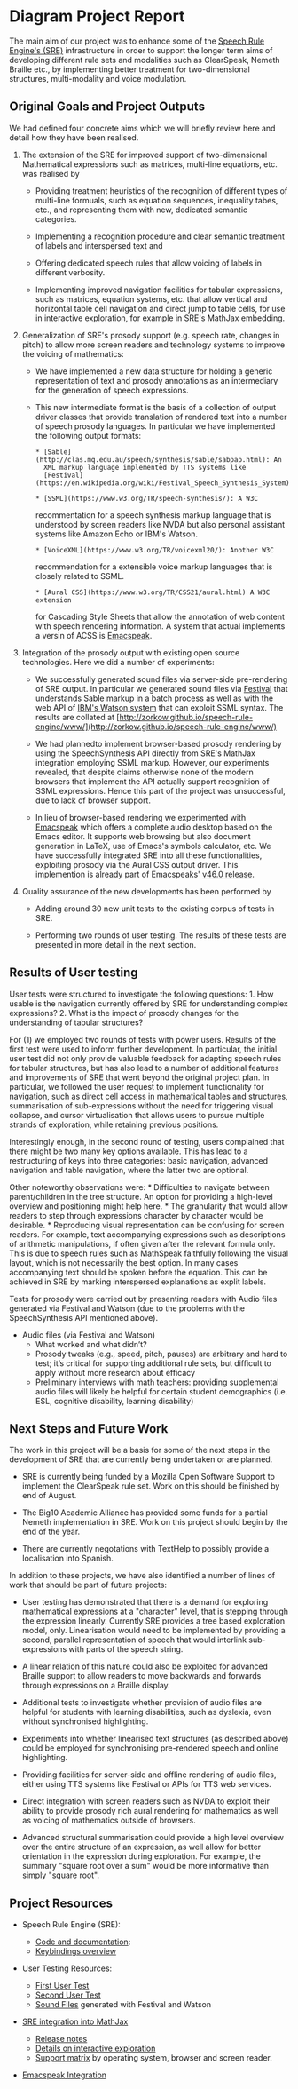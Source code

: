 # Diagram Project Report 

The main aim of our project was to enhance some of the
[Speech Rule Engine's (SRE)](https://github.com/zorkow/speech-rule-engine)
infrastructure in order to support the longer term aims of developing different
rule sets and modalities such as ClearSpeak, Nemeth Braille etc., by
implementing better treatment for two-dimensional structures, multi-modality and
voice modulation.
    

## Original Goals and Project Outputs

We had defined four concrete aims which we will briefly review here and detail
how they have been realised.


1. The extension of the SRE for improved support of two-dimensional Mathematical
expressions such as matrices, multi-line equations, etc. was realised by

    * Providing treatment heuristics of the recognition of different types of
      multi-line formuals, such as equation sequences, inequality tabes, etc.,
      and representing them with new, dedicated semantic categories.

    * Implementing a recognition procedure and clear semantic treatment of
      labels and interspersed text and

    * Offering dedicated speech rules that allow voicing of labels in different
      verbosity.

    * Implementing improved navigation facilities for tabular expressions, such
      as matrices, equation systems, etc. that allow vertical and horizontal
      table cell navigation and direct jump to table cells, for use in
      interactive exploration, for example in SRE's MathJax embedding.

1. Generalization of SRE's prosody support (e.g. speech rate, changes in pitch)
to allow more screen readers and technology systems to improve the voicing of
mathematics:
   
     * We have implemented a new data structure for holding a generic
       representation of text and prosody annotations as an intermediary for the
       generation of speech expressions.
   
     * This new intermediate format is the basis of a collection of output driver
       classes that provide translation of rendered text into a number of speech
       prosody languages. In particular we have implemented the following output
       formats:
   
           * [Sable](http://clas.mq.edu.au/speech/synthesis/sable/sabpap.html): An
             XML markup language implemented by TTS systems like
             [Festival](https://en.wikipedia.org/wiki/Festival_Speech_Synthesis_System).
       
           * [SSML](https://www.w3.org/TR/speech-synthesis/): A W3C
         recommentation for a speech synthesis markup language that is
         understood by screen readers like NVDA but also personal assistant
         systems like Amazon Echo or IBM's Watson.
       
           * [VoiceXML](https://www.w3.org/TR/voicexml20/): Another W3C
         recommendation for a extensible voice markup languages that is closely
         related to SSML.
         
           * [Aural CSS](https://www.w3.org/TR/CSS21/aural.html) A W3C extension
         for Cascading Style Sheets that allow the annotation of web content
         with speech rendering information. A system that actual implements a
         versin of ACSS is [Emacspeak](https://en.wikipedia.org/wiki/Emacspeak).
       

1. Integration of the prosody output with existing open source
   technologies. Here we did a number of experiments:

    * We successfully generated sound files via server-side pre-rendering of SRE
      output. In particular we generated sound files via
      [Festival](https://en.wikipedia.org/wiki/Festival_Speech_Synthesis_System)
      that understands Sable markup in a batch process as well as with the web
      API of [IBM's Watson system](https://text-to-speech-demo.mybluemix.net/)
      that can exploit SSML syntax. The results are collated at
      [http://zorkow.github.io/speech-rule-engine/www/](http://zorkow.github.io/speech-rule-engine/www/)

    * We had plannedto implement browser-based prosody rendering by using the
      SpeechSynthesis API directly from SRE's MathJax integration employing SSML
      markup. However, our experiments revealed, that despite claims otherwise
      none of the modern browsers that implement the API actually support
      recognition of SSML expressions. Hence this part of the project was
      unsuccessful, due to lack of browser support.

    * In lieu of browser-based rendering we experimented with
      [Emacspeak](https://en.wikipedia.org/wiki/Emacspeak) which offers a
      complete audio desktop based on the Emacs editor. It supports web browsing
      but also document generation in LaTeX, use of Emacs's symbols calculator,
      etc.  We have successfully integrated SRE into all these functionalities,
      exploiting prosody via the Aural CSS output driver. This implemention is
      already part of Emacspeaks'
      [v46.0 release](http://emacspeak.sourceforge.net/releases/release-46.0.html).


1. Quality assurance of the new developments has been performed by 

    * Adding around 30 new unit tests to the existing corpus of tests in SRE.

    * Performing two rounds of user testing. The results of these tests are
      presented in more detail in the next section.


## Results of User testing

User tests were structured to investigate the following questions:
    1. How usable is the navigation currently offered by SRE for understanding complex expressions?
    2. What is the impact of prosody changes for the understanding of tabular structures?

For (1) we employed two rounds of tests with power users.  Results of the first
test were used to inform further development.  In particular, the initial user
test did not only provide valuable feedback for adapting speech rules for
tabular structures, but has also lead to a number of additional features and
improvements of SRE that went beyond the original project plan. In particular,
we followed the user request to implement functionality for navigation, such as
direct cell access in mathematical tables and structures, summarisation of
sub-expressions without the need for triggering visual collapse, and cursor
virtualisation that allows users to pursue multiple strands of exploration,
while retaining previous positions.

Interestingly enough, in the second round of testing, users complained that
there might be two many key options available. This has lead to a restructuring
of keys into three categories: basic navigation, advanced navigation and table
navigation, where the latter two are optional. 

Other noteworthy observations were:
    * Difficulties to navigate between parent/children in the tree structure. An
      option for providing a high-level overview and positioning might help here.
	* The granularity that would allow readers to step through expressions
      character by character would be desirable.
	* Reproducing visual representation can be confusing for screen readers. For
      example, text accompanying expressions such as descriptions of arithmetic
      manipulations, if often given after the relevant formula only. This is due
      to speech rules such as MathSpeak faithfully following the visual layout,
      which is not necessarily the best option. In many cases accompanying text
      should be spoken before the equation. This can be achieved in SRE by
      marking interspersed explanations as explit labels.

Tests for prosody were carried out by presenting readers with Audio files
generated via Festival and Watson (due to the problems with the SpeechSynthesis
API mentioned above).

* Audio files (via Festival and Watson)
	* What worked and what didn’t?
	* Prosody tweaks (e.g., speed, pitch, pauses) are arbitrary and hard to test; it’s critical for supporting additional rule sets, but difficult to apply without more research about efficacy
	* Preliminary interviews with math teachers: providing supplemental audio files will likely be helpful for certain student demographics (i.e. ESL, cognitive disability, learning disability)


## Next Steps and Future Work

The work in this project will be a basis for some of the next steps in the
development of SRE that are currently being undertaken or are planned.

* SRE is currently being funded by a Mozilla Open Software Support to implement
  the ClearSpeak rule set. Work on this should be finished by end of August.

* The Big10 Academic Alliance has provided some funds for a partial Nemeth
  implementation in SRE. Work on this project should begin by the end of the
  year.

* There are currently negotations with TextHelp to possibly provide a
  localisation into Spanish.

In addition to these projects, we have also identified a number of lines of work
that should be part of future projects:

* User testing has demonstrated that there is a demand for exploring
  mathematical expressions at a "character" level, that is stepping through the
  expression linearly. Currently SRE provides a tree based exploration model,
  only. Linearisation would need to be implemented by providing a second,
  parallel representation of speech that would interlink sub-expressions with
  parts of the speech string.
  
* A linear relation of this nature could also be exploited for advanced Braille
  support to allow readers to move backwards and forwards through expressions on
  a Braille display.

* Additional tests to investigate whether provision of audio files are helpful
  for students with learning disabilities, such as dyslexia, even without
  synchronised highlighting.
  
* Experiments into whether linearised text structures (as described above) could
  be employed for synchronising pre-rendered speech and online highlighting.

* Providing facilities for server-side and offline rendering of audio files,
  either using TTS systems like Festival or APIs for TTS web services.

* Direct integration with screen readers such as NVDA to exploit their ability
  to provide prosody rich aural rendering for mathematics as well as voicing of
  mathematics outside of browsers.
  
* Advanced structural summarisation could provide a high level overview over the
  entire structure of an expression, as well allow for better orientation in the
  expression during exploration. For example, the summary "square root over a
  sum" would be more informative than simply "square root".


## Project Resources
  
  * Speech Rule Engine (SRE):
      * [Code and documentation](https://github.com/zorkow/speech-rule-engine): 
      * [Keybindings overview](http://zorkow.github.io/speech-rule-engine/www/keybindings.html) 

  * User Testing Resources:
      * [First User Test](http://zorkow.github.io/speech-rule-engine/www/tests1)
      * [Second User Test](http://zorkow.github.io/speech-rule-engine/www/)
      * [Sound Files](http://zorkow.github.io/speech-rule-engine/www/)  generated with Festival and Watson
        
  * [SRE integration into MathJax](https://github.com/mathjax/MathJax-a11y)
      * [Release notes](https://www.mathjax.org/mathjax-accessibility-extensions-v1-now-available/)
      * [Details on interactive exploration](https://github.com/mathjax/MathJax-a11y/blob/master/docs/README.md)
      * [Support matrix](https://github.com/mathjax/MathJax-a11y/blob/master/docs/README.md#support)
        by operating system, browser and screen reader.
  
  * [Emacspeak Integration](https://github.com/zorkow/emacs-math-speak)
 

